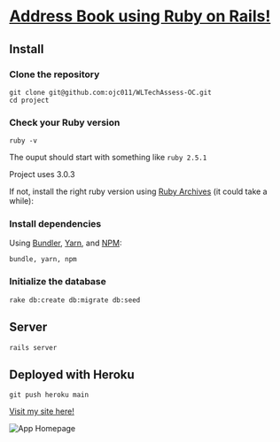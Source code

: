 

# [Address Book using Ruby on Rails!](https://still-wildwood-14883.herokuapp.com/)

## Install

### Clone the repository

```shell
git clone git@github.com:ojc011/WLTechAssess-OC.git
cd project
```

### Check your Ruby version

```shell
ruby -v
```
The ouput should start with something like `ruby 2.5.1`

Project uses 3.0.3

If not, install the right ruby version using [Ruby Archives](https://rubyinstaller.org/downloads/archives/) (it could take a while):

### Install dependencies

Using [Bundler](https://github.com/bundler/bundler), [Yarn](https://github.com/yarnpkg/yarn), and [NPM](https://www.npmjs.com/):

```shell
bundle, yarn, npm
```

### Initialize the database

```shell
rake db:create db:migrate db:seed
```

## Server

```shell
rails server
```

## Deployed with Heroku

```shell
git push heroku main
```
[Visit my site here!](https://still-wildwood-14883.herokuapp.com/)

![App Homepage](https://github.com/ojc011/WLTechAssess-OC/blob/main/app/assets/images/AddressBook.gif?raw=true)
